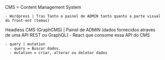   CMS = Content Management System
    
    - Wordpress | Tras Tanto o painel de ADMIN tanto quanto a parte visual do front-ent (temas)

  Headless CMS (GraphCMS) | Painel de ADMIN (dados fornecidos atraves de uma API REST ou GraphQL)
    - React que consome essa API do CMS
    
    - query | mutation
      - query = Buscar dados.
      - mutation = criar, alterar ou deletar dados 